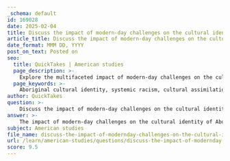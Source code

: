 ```yaml
---
_schema: default
id: 169028
date: 2025-02-04
title: Discuss the impact of modern-day challenges on the cultural identity of Aboriginal people.
article_title: Discuss the impact of modern-day challenges on the cultural identity of Aboriginal people.
date_format: MMM DD, YYYY
post_on_text: Posted on
seo:
  title: QuickTakes | American studies
  page_description: >-
    Explore the multifaceted impact of modern-day challenges on the cultural identity of Aboriginal people, examining systemic racism, cultural assimilation, intergenerational trauma, socio-economic issues, and the importance of cultural revitalization efforts.
  page_keywords: >-
    Aboriginal cultural identity, systemic racism, cultural assimilation, intergenerational trauma, socio-economic disadvantage, cultural revitalization, connection to land, public memory, historical narratives
author: QuickTakes
question: >-
    Discuss the impact of modern-day challenges on the cultural identity of Aboriginal people.
answer: >-
    The impact of modern-day challenges on the cultural identity of Aboriginal people is profound and multifaceted, deeply intertwined with the historical injustices they have faced. These challenges can be categorized into several key areas:\n\n1. **Systemic Racism and Discrimination**: Aboriginal Australians continue to experience systemic racism, which manifests in various aspects of life, including interactions with law enforcement, media representation, and societal attitudes. This ongoing discrimination can lead to feelings of alienation and a diminished sense of cultural identity, as individuals may feel pressured to conform to dominant societal norms rather than embrace their heritage.\n\n2. **Cultural Assimilation and Loss of Language**: The historical process of colonization imposed immense pressure on Aboriginal people to abandon their languages, beliefs, and traditions. This cultural suppression has resulted in a significant loss of linguistic diversity and cultural knowledge, which are essential components of Aboriginal identity. The outlawing of traditional languages has not only affected communication but has also severed connections to cultural practices and ancestral knowledge.\n\n3. **Intergenerational Trauma**: The effects of colonization and historical injustices have created a legacy of trauma that continues to impact contemporary Aboriginal identity. This intergenerational trauma can hinder the ability of individuals and communities to heal and reclaim their cultural identity, leading to ongoing struggles with mental health and well-being.\n\n4. **Socio-Economic Disadvantage**: Aboriginal communities often face socio-economic challenges, including poverty, limited access to education, and health disparities. These factors can exacerbate feelings of disconnection from cultural identity, as economic pressures may force individuals to prioritize survival over cultural practices and community engagement.\n\n5. **Cultural Revitalization Efforts**: Despite these challenges, many Aboriginal communities are actively engaged in cultural revitalization efforts. This includes reclaiming traditional practices, languages, and ceremonies, which serve as vital means of reconnecting with cultural identity. These efforts are crucial for fostering resilience and a sense of belonging among Aboriginal people.\n\n6. **Connection to Land**: The relationship between Aboriginal people and their land is fundamental to their cultural identity. Displacement and ongoing land rights issues disrupt this connection, leading to a loss of cultural belonging. The land is often viewed as a maternal figure, and separation from it can result in a profound sense of loss and disconnection from cultural heritage.\n\n7. **Public Memory and Historical Narratives**: The way history is remembered and commemorated plays a significant role in shaping cultural identity. The recognition of historical injustices, such as the Stolen Generations, and the acknowledgment of Aboriginal perspectives in public narratives are essential for fostering a sense of pride and identity among Aboriginal people.\n\nIn summary, modern-day challenges such as systemic racism, cultural assimilation, socio-economic disadvantage, and the impacts of intergenerational trauma significantly affect the cultural identity of Aboriginal people. However, ongoing efforts toward cultural revitalization and the reclamation of land and identity provide pathways for healing and resilience within Aboriginal communities. The interplay of these factors highlights the complexity of contemporary Aboriginal identity and the importance of addressing historical injustices to support cultural continuity and revitalization.
subject: American studies
file_name: discuss-the-impact-of-modernday-challenges-on-the-cultural-identity-of-aboriginal-people.md
url: /learn/american-studies/questions/discuss-the-impact-of-modernday-challenges-on-the-cultural-identity-of-aboriginal-people
score: 9.5
---
```


&nbsp;
